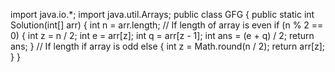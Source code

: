import java.io.*;
import java.util.Arrays;
public class GFG {
public static int Solution(int[] arr)
{
int n = arr.length;
// If length of array is even
if (n % 2 == 0)
{
int z = n / 2;
int e = arr[z];
int q = arr[z - 1];
int ans = (e + q) / 2;
return ans;
}
// If length if array is odd
else
{
int z = Math.round(n / 2);
return arr[z];
}
}